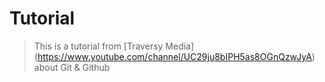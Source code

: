 # Tutorial
> This is a tutorial from [Traversy Media] (https://www.youtube.com/channel/UC29ju8bIPH5as8OGnQzwJyA) about Git & Github
